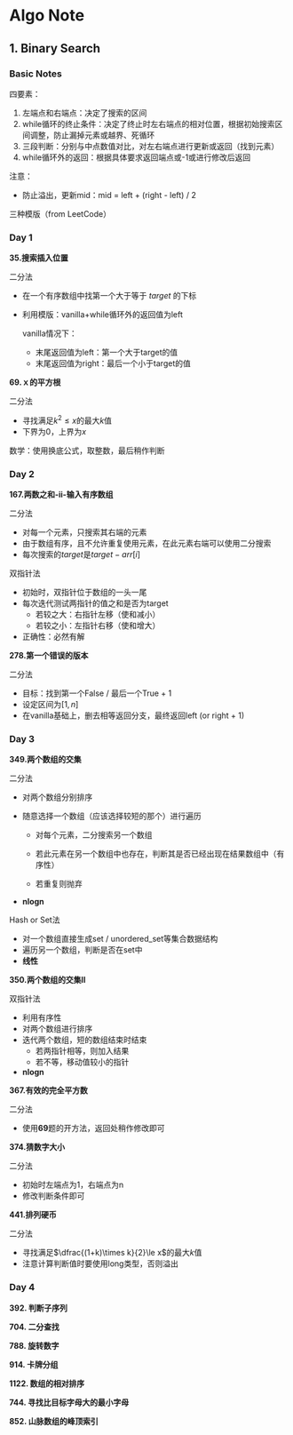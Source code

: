 # Algo Note

## 1. Binary Search

### Basic Notes

四要素：

1. 左端点和右端点：决定了搜索的区间
2. while循环的终止条件：决定了终止时左右端点的相对位置，根据初始搜索区间调整，防止漏掉元素或越界、死循环
3. 三段判断：分别与中点数值对比，对左右端点进行更新或返回（找到元素）
4. while循环外的返回：根据具体要求返回端点或-1或进行修改后返回

注意：

- 防止溢出，更新mid：mid = left + (right - left) / 2

三种模版（from LeetCode）

### Day 1

**35.搜索插入位置**

二分法

- 在一个有序数组中找第一个大于等于 $\textit{target}$ 的下标

- 利用模版：vanilla+while循环外的返回值为left

    vanilla情况下：

    - 末尾返回值为left：第一个大于target的值
    - 末尾返回值为right：最后一个小于target的值

**69.ｘ的平方根**

二分法

- 寻找满足$k^2\le x$的最大$k$值
- 下界为0，上界为$x$

数学：使用换底公式，取整数，最后稍作判断

### Day 2

**167.两数之和-ii-输入有序数组**

二分法

- 对每一个元素，只搜索其右端的元素
- 由于数组有序，且不允许重复使用元素，在此元素右端可以使用二分搜索
- 每次搜索的$target$是$target-arr[i]$

双指针法

- 初始时，双指针位于数组的一头一尾
- 每次迭代测试两指针的值之和是否为target
    - 若较之大：右指针左移（使和减小）
    - 若较之小：左指针右移（使和增大）
- 正确性：必然有解

**278.第一个错误的版本**

二分法

- 目标：找到第一个False / 最后一个True + 1
- 设定区间为$[1,n]$
- 在vanilla基础上，删去相等返回分支，最终返回left (or right + 1)

### Day 3

**349.两个数组的交集**

二分法

- 对两个数组分别排序

- 随意选择一个数组（应该选择较短的那个）进行遍历

    - 对每个元素，二分搜索另一个数组

    - 若此元素在另一个数组中也存在，判断其是否已经出现在结果数组中（有序性）

    - 若重复则抛弃

- **nlogn**

Hash or Set法

- 对一个数组直接生成set / unordered_set等集合数据结构
- 遍历另一个数组，判断是否在set中
- **线性**

**350.两个数组的交集II**

双指针法

- 利用有序性
- 对两个数组进行排序
- 迭代两个数组，短的数组结束时结束
    - 若两指针相等，则加入结果
    - 若不等，移动值较小的指针
- **nlogn**

**367.有效的完全平方数**

二分法

- 使用**69**题的开方法，返回处稍作修改即可

**374.猜数字大小**

二分法

- 初始时左端点为1，右端点为n
- 修改判断条件即可

**441.排列硬币**

二分法

- 寻找满足$\dfrac{(1+k)\times k}{2}\le x$的最大$k$值
- 注意计算判断值时要使用long类型，否则溢出

### Day 4

**392. 判断子序列**

**704. 二分查找**

**788. 旋转数字**

**914. 卡牌分组**

**1122. 数组的相对排序**

**744. 寻找比目标字母大的最小字母**

**852. 山脉数组的峰顶索引**